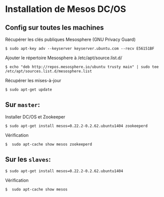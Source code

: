 # Installation de Mesos DC/OS

## Config sur toutes les machines

Récupérer les clés publiques Mesosphere (GNU Privacy Guard) 

```
$ sudo apt-key adv --keyserver keyserver.ubuntu.com --recv E56151BF
```

Ajouter le répertoire Mesosphere à /etc/apt/source.list.d/

```
$ echo "deb http://repos.mesosphere.io/ubuntu trusty main" | sudo tee /etc/apt/sources.list.d/mesosphere.list
```

Récupérer les mises-à-jour

```
$ sudo apt-get update
```

## Sur `master`:

Installer DC/OS et Zookeeper

```
$ sudo apt-get install mesos=0.22.2-0.2.62.ubuntu1404 zookeeperd
```

Vérification 
```
$  sudo apt-cache show mesos zookeeperd
```

## Sur les `slaves`:

```
$ sudo apt-get install mesos=0.22.2-0.2.62.ubuntu1404
```

Vérification 
```
$  sudo apt-cache show mesos
```

